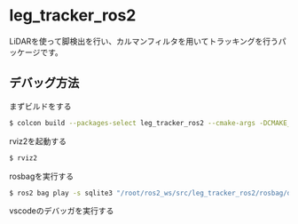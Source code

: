 # leg_tracker_ros2

LiDARを使って脚検出を行い、カルマンフィルタを用いてトラッキングを行うパッケージです。  


## デバッグ方法
まずビルドをする  
```bash
$ colcon build --packages-select leg_tracker_ros2 --cmake-args -DCMAKE_BUILD_TYPE=RelWithDebInfo
```

rviz2を起動する   
```bash
$ rviz2
```

rosbagを実行する    
```bash
$ ros2 bag play -s sqlite3 "/root/ros2_ws/src/leg_tracker_ros2/rosbag/demos/demo_stationary_simple_environment"
```

vscodeのデバッガを実行する  